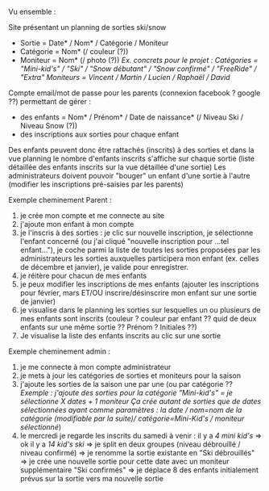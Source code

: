 Vu ensemble :

Site présentant un planning de sorties ski/snow
- Sortie = Date* / Nom* / Catégorie / Moniteur
- Catégorie = Nom* (/ couleur (?))
- Moniteur = Nom* (/ photo (?))
_Ex. concrets pour le projet :
Catégories = "Mini-kid's" / "Ski" / "Snow débutant" / "Snow confirmé" / "FreeRide" / "Extra"
Moniteurs = Vincent / Martin / Lucien / Raphaël / David_

Compte email/mot de passe pour les parents (connexion facebook ? google ??) permettant de gérer : 
- des enfants = Nom* / Prénom* / Date de naissance* (/ Niveau Ski / Niveau Snow (?))
- des inscriptions aux sorties pour chaque enfant

Des enfants peuvent donc être rattachés (inscrits) à des sorties et dans la vue planning le nombre d'enfants inscrits s'affiche sur chaque sortie (liste détaillée des enfants inscrits sur la vue détaillée d'une sortie)
Les administrateurs doivent pouvoir "bouger" un enfant d'une sortie à l'autre (modifier les inscriptions pré-saisies par les parents)

Exemple cheminement Parent : 
1) je crée mon compte et me connecte au site
2) j'ajoute mon enfant à mon compte
3) je l'inscris à des sorties : je clic sur nouvelle inscription, je sélectionne l'enfant concerné (ou j'ai cliqué "nouvelle inscription pour ...tel enfant..."), je coche parmi la liste de toutes les sorties proposées par les administrateurs les sorties auxquelles participera mon enfant (ex. celles de décembre et janvier), je valide pour enregistrer.
4) je réitère pour chacun de mes enfants
5) je peux modifier les inscriptions de mes enfants (ajouter les inscriptions pour février, mars ET/OU inscrire/désinscrire mon enfant sur une sortie de janvier)
6) je visualise dans le planning les sorties sur lesquelles un ou plusieurs de mes enfants sont inscrits (couleur ? couleur par enfant ?? quid de deux enfants sur une même sortie ?? Prénom ? Initiales ??)
7) Je visualise la liste des enfants inscrits au clic sur une sortie

Exemple cheminement admin : 
1) je me connecte à mon compte administrateur
2) je mets à jour les catégories de sorties et moniteurs pour la saison
3) j'ajoute les sorties de la saison une par une (ou par catégorie ??
_Exemple : j'ajoute des sorties pour la catégorie "Mini-kid's" = je sélectionne X dates + 1 moniteur
Ça crée autant de sorties que de dates sélectionnées ayant comme paramètres : la date / nom=nom de la catégorie (modifiable par la suite)/ catégorie=Mini-Kid's / moniteur sélectionné_)
4) le mercredi je regarde les inscrits du samedi à venir :
il y a *4 mini kid's* => ok
il y a *14 kid's ski* => je split en deux groupes (niveau débrouillé / niveau confirmé)
=> je renomme la sortie existante en "Ski débrouillés"
=> je crée une nouvelle sortie pour cette date avec un moniteur supplémentaire "Ski confirmés"
=> je déplace 8 des enfants initialement prévus sur la sortie vers ma nouvelle sortie

